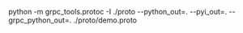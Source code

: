 python -m grpc_tools.protoc -I ./proto --python_out=. --pyi_out=. --grpc_python_out=. ./proto/demo.proto
